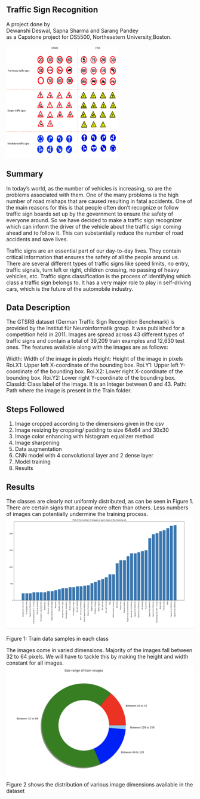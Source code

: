 ## Traffic Sign Recognition
A project done by <br> Dewanshi Deswal, Sapna Sharma and Sarang Pandey <br> as a Capstone project for DS5500, Northeastern University,Boston.



<img src="https://github.com/sharmasapna/Traffic_Sign_Recognition/blob/main/data/German-traffic-sign.png" width="300" height="300">

## Summary

In today’s world, as the number of vehicles is increasing, so are the problems associated with them. One of the many problems is the high number of road mishaps that are caused resulting in fatal accidents. One of the main reasons for this is that people often don’t recognize or follow traffic sign boards set up by the government to ensure the safety of everyone around. So we have decided to make a traffic sign recognizer which can inform the driver of the vehicle about the traffic sign coming ahead and to follow it. This can substantially reduce the number of road accidents and save lives.

Traffic signs are an essential part of our day-to-day lives. They contain critical information that ensures the safety of all the people around us. There are several different types of traffic signs like speed limits, no entry, traffic signals, turn left or right, children crossing, no passing of heavy vehicles, etc. Traffic signs classification is the process of identifying which class a traffic sign belongs to. It has a very major role to play in self-driving cars, which is the future of the automobile industry.

## Data Description

The GTSRB dataset (German Traffic Sign Recognition Benchmark) is provided by the Institut für Neuroinformatik group. It was published for a competition held in 2011. Images are spread across 43 different types of traffic signs and contain a total of 39,209 train examples and 12,630 test ones. The features available along with the images are as follows:

Width: Width of the image in pixels
Height: Height of the image in pixels
Roi.X1: Upper left X-coordinate of the bounding box.
Roi.Y1: Upper left Y-coordinate of the bounding box.
Roi.X2: Lower right X-coordinate of the bounding box.
Roi.Y2: Lower right Y-coordinate of the bounding box.
ClassId: Class label of the image. It is an Integer between 0 and 43.
Path: Path where the image is present in the Train folder. 
 
 
## Steps Followed 
1. Image cropped according to the dimensions given in the csv
2. Image resizing by cropping/ padding to size 64x64 and 30x30
3. Image color enhancing with histogram equalizer method
4. Image sharpening
5. Data augmentation 
6. CNN model with 4 convolutional layer and 2 dense layer
7. Model training 
8. Results



## Results

The classes are clearly not uniformly distributed, as can be seen in Figure 1. There are certain signs that appear more often than others. Less numbers of images can potentially undermine the training process.
<img src="https://github.com/sharmasapna/Traffic_Sign_Recognition/blob/main/data/train_sample_distribution.png">

Figure 1: Train data samples in each class


The images come in varied dimensions. Majority of the images fall between 32 to 64 pixels. We will have to tackle this by making the height and width constant for all images. 
<img src="https://github.com/sharmasapna/Traffic_Sign_Recognition/blob/main/data/train_size_distribution.png">
Figure 2 shows the distribution of various image dimensions available in the dataset



    
    

<!---

<img src="https://github.com/sharmasapna/BlueBike_Traffic_Forecasting/blob/main/data/EDA_Results.png">

<img src="https://github.com/sharmasapna/BlueBike_Traffic_Forecasting/blob/main/data/Hourly_Weekday_Heatmap.png" width="400" height="200"><img src="https://github.com/sharmasapna/BlueBike_Traffic_Forecasting/blob/main/data/bb_from_to stations_heatmap.png" width="200" height="200">

<!---
